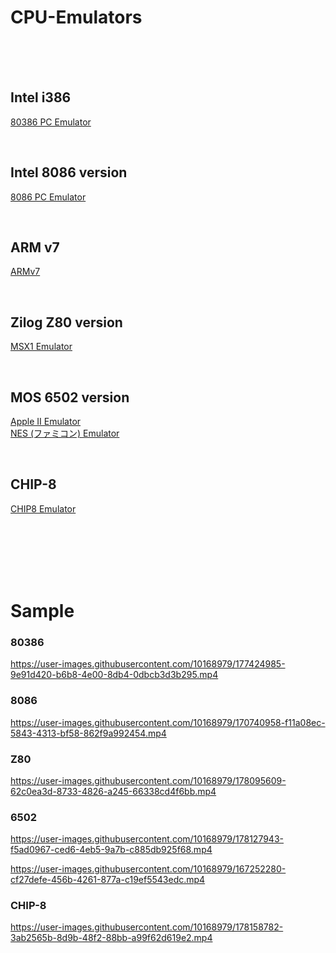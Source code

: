 # CPU-Emulators

<br><br><br>

## Intel i386

[80386 PC Emulator](https://github.com/kxkx5150/CPU-80386-cpp/edit/master/README.md)  

<br>

## Intel 8086 version

[8086 PC Emulator](https://github.com/kxkx5150/CPU-8086-cpp)

<br>

## ARM v7

[ARMv7](https://github.com/kxkx5150/CPU-ARMv7-cpp)  

<br>

## Zilog Z80 version

[MSX1 Emulator](https://github.com/kxkx5150/CPU-Z80-cpp)

<br>

## MOS 6502 version

[Apple II Emulator](https://github.com/kxkx5150/CPU-6502-cpp)  
[NES (ファミコン) Emulator](https://github.com/kxkx5150/Famicom-cpp)  

<br>

## CHIP-8

[CHIP8 Emulator](https://github.com/kxkx5150/CPU-CHIP8-cpp)  

<br><br><br><br><br>

# Sample
### 80386  

https://user-images.githubusercontent.com/10168979/177424985-9e91d420-b6b8-4e00-8db4-0dbcb3d3b295.mp4

### 8086  

https://user-images.githubusercontent.com/10168979/170740958-f11a08ec-5843-4313-bf58-862f9a992454.mp4

### Z80

https://user-images.githubusercontent.com/10168979/178095609-62c0ea3d-8733-4826-a245-66338cd4f6bb.mp4

### 6502

https://user-images.githubusercontent.com/10168979/178127943-f5ad0967-ced6-4eb5-9a7b-c885db925f68.mp4

https://user-images.githubusercontent.com/10168979/167252280-cf27defe-456b-4261-877a-c19ef5543edc.mp4


### CHIP-8

https://user-images.githubusercontent.com/10168979/178158782-3ab2565b-8d9b-48f2-88bb-a99f62d619e2.mp4








<br><br><br><br><br><br><br><br>
